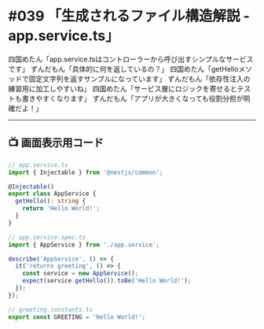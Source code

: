 # #039 「生成されるファイル構造解説 - app.service.ts」

四国めたん「app.service.tsはコントローラーから呼び出すシンプルなサービスです」
ずんだもん「具体的に何を返しているの？」
四国めたん「getHelloメソッドで固定文字列を返すサンプルになっています」
ずんだもん「依存性注入の練習用に加工しやすいね」
四国めたん「サービス層にロジックを寄せるとテストも書きやすくなります」
ずんだもん「アプリが大きくなっても役割分担が明確だよ！」

---

## 📺 画面表示用コード

```typescript
// app.service.ts
import { Injectable } from '@nestjs/common';

@Injectable()
export class AppService {
  getHello(): string {
    return 'Hello World!';
  }
}

// app.service.spec.ts
import { AppService } from './app.service';

describe('AppService', () => {
  it('returns greeting', () => {
    const service = new AppService();
    expect(service.getHello()).toBe('Hello World!');
  });
});

// greeting.constants.ts
export const GREETING = 'Hello World!';
```
